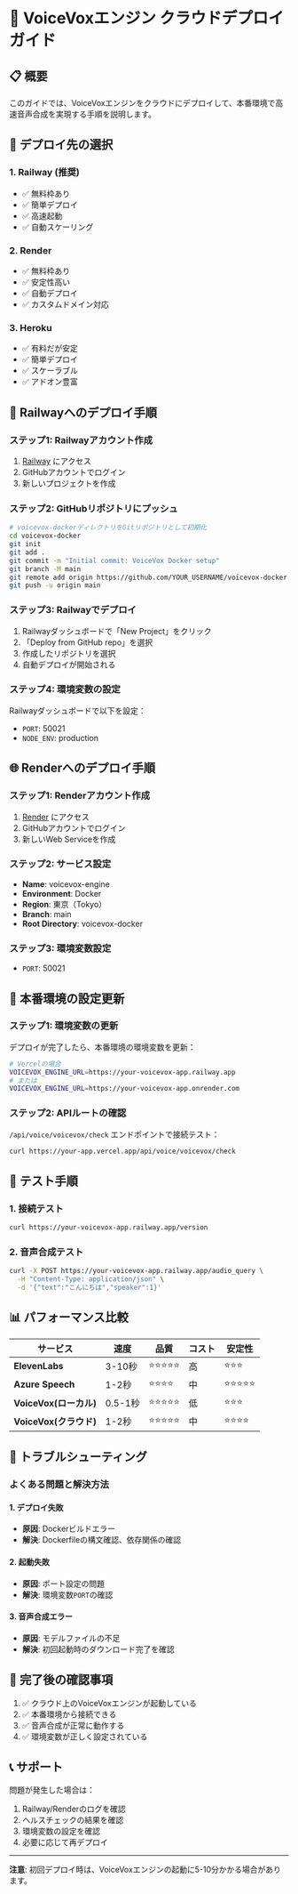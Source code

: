 # 🚀 VoiceVoxエンジン クラウドデプロイガイド

## 📋 概要
このガイドでは、VoiceVoxエンジンをクラウドにデプロイして、本番環境で高速音声合成を実現する手順を説明します。

## 🎯 デプロイ先の選択

### 1. **Railway** (推奨)
- ✅ 無料枠あり
- ✅ 簡単デプロイ
- ✅ 高速起動
- ✅ 自動スケーリング

### 2. **Render**
- ✅ 無料枠あり
- ✅ 安定性高い
- ✅ 自動デプロイ
- ✅ カスタムドメイン対応

### 3. **Heroku**
- ✅ 有料だが安定
- ✅ 簡単デプロイ
- ✅ スケーラブル
- ✅ アドオン豊富

## 🚀 Railwayへのデプロイ手順

### ステップ1: Railwayアカウント作成
1. [Railway](https://railway.app/) にアクセス
2. GitHubアカウントでログイン
3. 新しいプロジェクトを作成

### ステップ2: GitHubリポジトリにプッシュ
```bash
# voicevox-dockerディレクトリをGitリポジトリとして初期化
cd voicevox-docker
git init
git add .
git commit -m "Initial commit: VoiceVox Docker setup"
git branch -M main
git remote add origin https://github.com/YOUR_USERNAME/voicevox-docker.git
git push -u origin main
```

### ステップ3: Railwayでデプロイ
1. Railwayダッシュボードで「New Project」をクリック
2. 「Deploy from GitHub repo」を選択
3. 作成したリポジトリを選択
4. 自動デプロイが開始される

### ステップ4: 環境変数の設定
Railwayダッシュボードで以下を設定：
- `PORT`: 50021
- `NODE_ENV`: production

## 🌐 Renderへのデプロイ手順

### ステップ1: Renderアカウント作成
1. [Render](https://render.com/) にアクセス
2. GitHubアカウントでログイン
3. 新しいWeb Serviceを作成

### ステップ2: サービス設定
- **Name**: voicevox-engine
- **Environment**: Docker
- **Region**: 東京（Tokyo）
- **Branch**: main
- **Root Directory**: voicevox-docker

### ステップ3: 環境変数設定
- `PORT`: 50021

## 🔧 本番環境の設定更新

### ステップ1: 環境変数の更新
デプロイが完了したら、本番環境の環境変数を更新：

```bash
# Vercelの場合
VOICEVOX_ENGINE_URL=https://your-voicevox-app.railway.app
# または
VOICEVOX_ENGINE_URL=https://your-voicevox-app.onrender.com
```

### ステップ2: APIルートの確認
`/api/voice/voicevox/check` エンドポイントで接続テスト：

```bash
curl https://your-app.vercel.app/api/voice/voicevox/check
```

## 🧪 テスト手順

### 1. 接続テスト
```bash
curl https://your-voicevox-app.railway.app/version
```

### 2. 音声合成テスト
```bash
curl -X POST https://your-voicevox-app.railway.app/audio_query \
  -H "Content-Type: application/json" \
  -d '{"text":"こんにちは","speaker":1}'
```

## 📊 パフォーマンス比較

| サービス | 速度 | 品質 | コスト | 安定性 |
|---------|------|------|--------|--------|
| **ElevenLabs** | 3-10秒 | ⭐⭐⭐⭐⭐ | 高 | ⭐⭐⭐ |
| **Azure Speech** | 1-2秒 | ⭐⭐⭐⭐ | 中 | ⭐⭐⭐⭐⭐ |
| **VoiceVox(ローカル)** | 0.5-1秒 | ⭐⭐⭐⭐⭐ | 低 | ⭐⭐⭐ |
| **VoiceVox(クラウド)** | 1-2秒 | ⭐⭐⭐⭐⭐ | 中 | ⭐⭐⭐⭐ |

## 🚨 トラブルシューティング

### よくある問題と解決方法

#### 1. デプロイ失敗
- **原因**: Dockerビルドエラー
- **解決**: Dockerfileの構文確認、依存関係の確認

#### 2. 起動失敗
- **原因**: ポート設定の問題
- **解決**: 環境変数`PORT`の確認

#### 3. 音声合成エラー
- **原因**: モデルファイルの不足
- **解決**: 初回起動時のダウンロード完了を確認

## 🎉 完了後の確認事項

1. ✅ クラウド上のVoiceVoxエンジンが起動している
2. ✅ 本番環境から接続できる
3. ✅ 音声合成が正常に動作する
4. ✅ 環境変数が正しく設定されている

## 📞 サポート

問題が発生した場合は：
1. Railway/Renderのログを確認
2. ヘルスチェックの結果を確認
3. 環境変数の設定を確認
4. 必要に応じて再デプロイ

---

**注意**: 初回デプロイ時は、VoiceVoxエンジンの起動に5-10分かかる場合があります。
